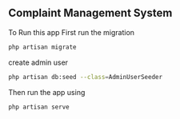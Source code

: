 ## Complaint Management System

To Run this app First run the migration

```bash
php artisan migrate
```
create admin user
```bash 
php artisan db:seed --class=AdminUserSeeder
```

Then run the app using

```bash
php artisan serve
```